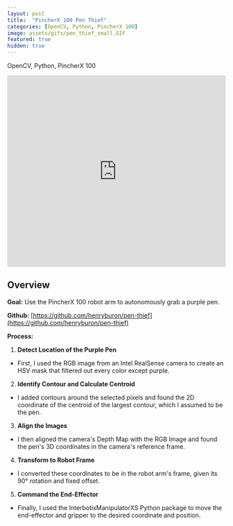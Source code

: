 ```yaml
---
layout: post
title:  "PincherX 100 Pen Thief"
categories: [OpenCV, Python, PincherX 100]
image: assets/gifs/pen_thief_small.GIF
featured: true
hidden: true
---
```


OpenCV, Python, PincherX 100

<iframe width="100%" height="441" src="https://www.youtube.com/embed/pturk2xscaA?si=CLWhMrOFVhrZ33sk" title="YouTube video player" frameborder="0" allow="accelerometer; autoplay; clipboard-write; encrypted-media; gyroscope; picture-in-picture; web-share" allowfullscreen></iframe>

## Overview

**Goal:** Use the PincherX 100 robot arm to autonomously grab a purple pen.

**Github:** [https://github.com/henryburon/pen-thief](https://github.com/henryburon/pen-thief)

**Process:**

1. **Detect Location of the Purple Pen**
* First, I used the RGB image from an Intel RealSense camera to create an HSV mask that filtered out every color except purple.
2. **Identify Contour and Calculate Centroid**
* I added contours around the selected pixels and found the 2D coordinate of the centroid of the largest contour, which I assumed to be the pen.
3. **Align the Images**
* I then aligned the camera's Depth Map with the RGB Image and found the pen's 3D coordinates in the camera's reference frame.
4. **Transform to Robot Frame**
* I converted these coordinates to be in the robot arm's frame, given its 90&deg; rotation and fixed offset.
5. **Command the End-Effector**
* Finally, I used the InterbotixManipulatorXS Python package to move the end-effector and gripper to the desired coordinate and position.